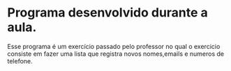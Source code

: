 # Programa desenvolvido durante a aula.

Esse programa é um exercício passado pelo professor no qual o exercicio consiste em fazer uma lista que registra novos nomes,emails e numeros de telefone.
